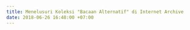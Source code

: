 ```yaml
---
title: Menelusuri Koleksi "Bacaan Alternatif" di Internet Archive
date: 2018-06-26 16:48:00 +07:00
---
```


